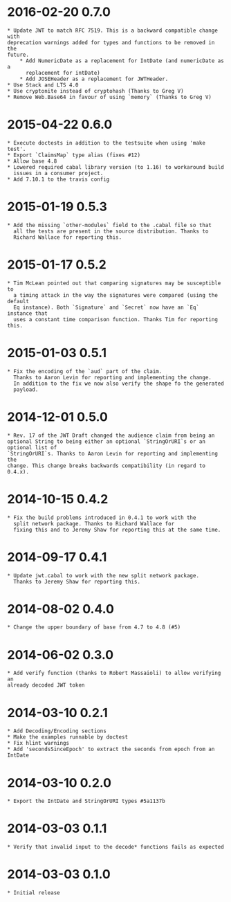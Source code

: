 # 2016-02-20 0.7.0

	* Update JWT to match RFC 7519. This is a backward compatible change with
	deprecation warnings added for types and functions to be removed in the
	future.
		* Add NumericDate as a replacement for IntDate (and numericDate as a 
		  replacement for intDate)
		* Add JOSEHeader as a replacement for JWTHeader.
	* Use Stack and LTS 4.0
    * Use cryptonite instead of cryptohash (Thanks to Greg V)
    * Remove Web.Base64 in favour of using `memory` (Thanks to Greg V)

# 2015-04-22 0.6.0

	* Execute doctests in addition to the testsuite when using 'make test'.
	* Export `ClaimsMap` type alias (fixes #12)
	* Allow base 4.8
	* Lowered required cabal library version (to 1.16) to workaround build
	  issues in a consumer project.
	* Add 7.10.1 to the travis config

# 2015-01-19 0.5.3

	* Add the missing `other-modules` field to the .cabal file so that 
	  all the tests are present in the source distribution. Thanks to 
	  Richard Wallace for reporting this.

# 2015-01-17 0.5.2

	* Tim McLean pointed out that comparing signatures may be susceptible to
	  a timing attack in the way the signatures were compared (using the default
	  Eq instance). Both `Signature` and `Secret` now have an `Eq` instance that
	  uses a constant time comparison function. Thanks Tim for reporting this.

# 2015-01-03 0.5.1

	* Fix the encoding of the `aud` part of the claim.
	  Thanks to Aaron Levin for reporting and implementing the change.
	  In addition to the fix we now also verify the shape fo the generated
	  payload.

# 2014-12-01 0.5.0

	* Rev. 17 of the JWT Draft changed the audience claim from being an
	optional String to being either an optional `StringOrURI`s or an optional list of
	`StringOrURI`s. Thanks to Aaron Levin for reporting and implementing the
	change. This change breaks backwards compatibility (in regard to 0.4.x).

# 2014-10-15 0.4.2

	* Fix the build problems introduced in 0.4.1 to work with the 
	  split network package. Thanks to Richard Wallace for
	  fixing this and to Jeremy Shaw for reporting this at the same time.

# 2014-09-17 0.4.1

	* Update jwt.cabal to work with the new split network package.
	  Thanks to Jeremy Shaw for reporting this.

# 2014-08-02 0.4.0

	* Change the upper boundary of base from 4.7 to 4.8 (#5)

# 2014-06-02 0.3.0

	* Add verify function (thanks to Robert Massaioli) to allow verifying an
	already decoded JWT token

# 2014-03-10 0.2.1

    * Add Decoding/Encoding sections
    * Make the examples runnable by doctest
    * Fix hlint warnings
    * Add 'secondsSinceEpoch' to extract the seconds from epoch from an IntDate

# 2014-03-10 0.2.0

	* Export the IntDate and StringOrURI types #5a1137b

# 2014-03-03  0.1.1

	* Verify that invalid input to the decode* functions fails as expected

# 2014-03-03  0.1.0

	* Initial release
